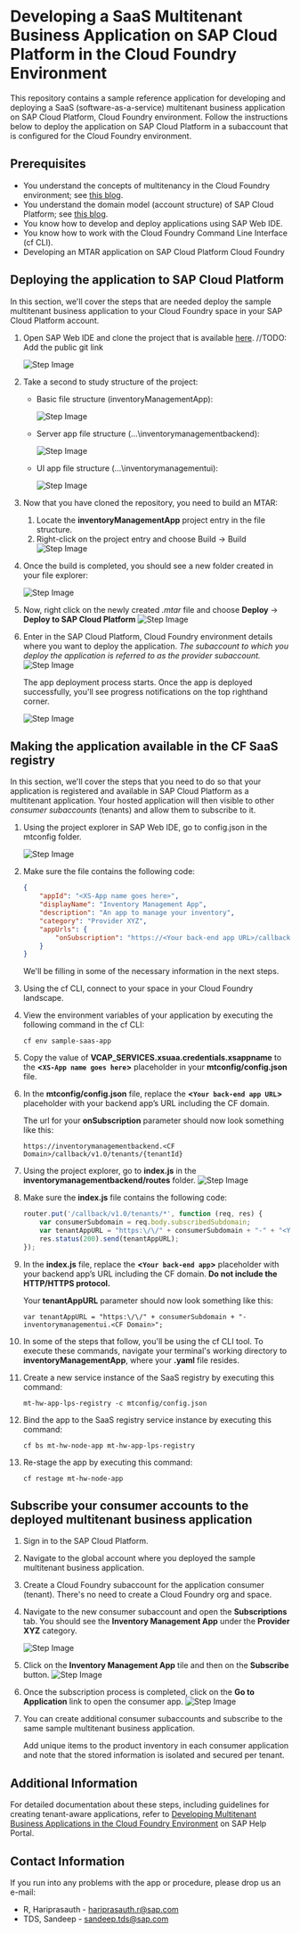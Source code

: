 # Developing a SaaS Multitenant Business Application on SAP Cloud Platform in the Cloud Foundry Environment

This repository contains a sample reference application for developing and deploying a SaaS (software-as-a-service) multitenant business application on SAP Cloud Platform, Cloud Foundry environment.
Follow the instructions below to deploy the application on SAP Cloud Platform in a subaccount that is configured for the Cloud Foundry environment.

## Prerequisites

* You understand the concepts of multitenancy in the Cloud Foundry environment; see [this blog](https://blogs.sap.com/2018/09/17/developing-multitenant-applications-on-sap-cloud-platform-cloud-foundry-environment/).
* You understand the domain model (account structure) of SAP Cloud Platform; see [this blog](https://blogs.sap.com/2018/05/24/a-step-by-step-guide-to-the-unified-sap-cloud-platform-cockpit-experience/).
* You know how to develop and deploy applications using SAP Web IDE.
* You know how to work with the Cloud Foundry Command Line Interface (cf CLI).
* Developing an MTAR application on SAP Cloud Platform Cloud Foundry

## Deploying the application to SAP Cloud Platform

In this section, we'll cover the steps that are needed deploy the sample multitenant business application to your Cloud Foundry space in your SAP Cloud Platform account.

1. Open SAP Web IDE and clone the project that is available [here](link). //TODO: Add the public git link

    ![Step Image](Readme_resources/images/image_1.png)


2. Take a second to study structure of the project:

    * Basic file structure (inventoryManagementApp):

        ![Step Image](Readme_resources/images/image_2.png)


    * Server app file structure (…\inventorymanagementbackend):

        ![Step Image](Readme_resources/images/image_3.png)


    * UI app file structure (…\inventorymanagementui):

        ![Step Image](Readme_resources/images/image_4.png)



3. Now that you have cloned the repository, you need to build an MTAR:

    1. Locate the **inventoryManagementApp** project entry in the file structure.
    2. Right-click on the project entry and choose Build &rarr; Build
        ![Step Image](Readme_resources/images/image_5.png)


4. Once the build is completed, you should see a new folder created in your file explorer:

    ![Step Image](Readme_resources/images/image_6.png)


5. Now, right click on the newly created *.mtar* file and choose **Deploy** &rarr; **Deploy to SAP Cloud Platform**
    ![Step Image](Readme_resources/images/image_7.png)


6. Enter in the SAP Cloud Platform, Cloud Foundry environment details where you want to deploy the application. *The subaccount to which you deploy the application is referred to as the provider subaccount.*
    ![Step Image](Readme_resources/images/image_8.png)

    The app deployment process starts. Once the app is deployed successfully, you'll see progress notifications on the top righthand corner.

    ![Step Image](Readme_resources/images/image_9.png)



## Making the application available in the CF SaaS registry

In this section, we'll cover the steps that you need to do so that your application is registered and available in SAP Cloud Platform as a multitenant application. Your hosted application will then visible to other *consumer subaccounts* (tenants) and allow them to subscribe to it.

1. Using the project explorer in SAP Web IDE, go to config.json in the mtconfig folder.

    ![Step Image](Readme_resources/images/image_10.png)


2. Make sure the file contains the following code:
    ```json
    {
        "appId": "<XS-App name goes here>",
        "displayName": "Inventory Management App",
        "description": "An app to manage your inventory",
        "category": "Provider XYZ",
        "appUrls": {
            "onSubscription": "https://<Your back-end app URL>/callback/v1.0/tenants/{tenantId}"
        }
    }
    ```
    We'll be filling in some of the necessary information in the next steps.

3.  Using the cf CLI, connect to your space in your Cloud Foundry landscape.

4.  View the environment variables of your application by executing the following command in the cf CLI:

    `cf env sample-saas-app`

5. Copy the value of **VCAP_SERVICES.xsuaa.credentials.xsappname** to the **<`XS-App name goes here`>** placeholder in your **mtconfig/config.json** file.

6.  In the **mtconfig/config.json** file, replace the **<`Your back-end app URL`>** placeholder with your backend app’s URL including the CF domain.

    The url for your **onSubscription** parameter should now look something like this:

    `https://inventorymanagementbackend.<CF Domain>/callback/v1.0/tenants/{tenantId}`

7.  Using the project explorer, go to **index.js** in the **inventorymanagementbackend/routes** folder.
    ![Step Image](Readme_resources/images/image_11.png)


8.  Make sure the **index.js** file contains the following code:
    ```javascript
    router.put('/callback/v1.0/tenants/*', function (req, res) {
        var consumerSubdomain = req.body.subscribedSubdomain;
        var tenantAppURL = "https:\/\/" + consumerSubdomain + "-" + "<Your back-end app URL without the protocol>";
        res.status(200).send(tenantAppURL);
    });
    ```

9. In the **index.js** file, replace the **<`Your back-end app`>** placeholder with your backend app’s URL including the CF domain. **Do not include the HTTP/HTTPS protocol.**

    Your **tenantAppURL** parameter should now look something like this:

    `var tenantAppURL = "https:\/\/" + consumerSubdomain + "-inventorymanagementui.<CF Domain>";`

10. In some of the steps that follow, you'll be using the cf CLI tool. To execute these commands, navigate your terminal's working directory to **inventoryManagementApp**, where your **.yaml** file resides.

11. Create a new service instance of the SaaS registry by executing this command:

    ```
    mt-hw-app-lps-registry -c mtconfig/config.json
    ```

12. Bind the app to the SaaS registry service instance by executing this command:

    ```
    cf bs mt-hw-node-app mt-hw-app-lps-registry
    ```

13. Re-stage the app by executing this command:

    ```
    cf restage mt-hw-node-app
    ```

## Subscribe your consumer accounts to the deployed multitenant business application

1. Sign in to the SAP Cloud Platform.

2. Navigate to the global account where you deployed the sample multitenant business application.

3. Create a Cloud Foundry subaccount for the application consumer (tenant). There's no need to create a Cloud Foundry org and space.

4. Navigate to the new consumer subaccount and open the **Subscriptions** tab. You should see the **Inventory Management App** under the **Provider XYZ** category.

    ![Step Image](Readme_resources/images/image_12.png)


5.  Click on the **Inventory Management App** tile and then on the **Subscribe** button.
    ![Step Image](Readme_resources/images/image_13.png)


6.  Once the subscription process is completed, click on the **Go to Application** link to open the consumer app.
    ![Step Image](Readme_resources/images/image_14.png)


7. You can create additional consumer subaccounts and subscribe to the same sample multitenant business application.

   Add unique items to the product inventory in each consumer application and note that the stored information is isolated and secured per tenant.

## Additional Information
For detailed documentation about these steps, including guidelines for creating tenant-aware applications, refer to [Developing Multitenant Business Applications in the Cloud Foundry Environment](https://help.sap.com/viewer/65de2977205c403bbc107264b8eccf4b/Cloud/en-US/5e8a2b74e4f2442b8257c850ed912f48.html) on SAP Help Portal.


## Contact Information

If you run into any problems with the app or procedure, please drop us an e-mail:
* R, Hariprasauth  - hariprasauth.r@sap.com
* TDS, Sandeep - sandeep.tds@sap.com